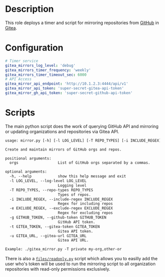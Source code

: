 # Description

This role deploys a timer and script for mirroring repositories from [GitHub](https://github.com/) in [Gitea](https://gitea.io/).

# Configuration

```yaml
# Timer service
gitea_mirrors_log_level: 'debug'
gitea_mirrors_timer_frequency: 'weekly'
gitea_mirrors_timer_timeout_sec: 6000
# API Access
gitea_mirror_api_endpoint: 'http://10.1.2.3:4444/api/v1'
gitea_mirror_api_token: 'super-secret-gitea-api-token'
gitea_mirror_gh_api_token: 'super-secret-github-api-token'
```

# Scripts

The main python script does the work of querying GitHub API and mirroring or updating organizations and repositories via Gitea API.

```txt
usage: mirror.py [-h] [-l LOG_LEVEL] [-T REPO_TYPES] [-i INCLUDE_REGEX] [-e EXCLUDE_REGEX] [-g GITHUB_TOKEN] [-t GITEA_TOKEN] [-u GITEA_URL] orgs

Create and maintain mirrors of GitHub orgs and repos.

positional arguments:
  orgs                  List of GitHub orgs separated by a commas.

optional arguments:
  -h, --help            show this help message and exit
  -l LOG_LEVEL, --log-level LOG_LEVEL
                        Logging level
  -T REPO_TYPES, --repo-types REPO_TYPES
                        Types of repos.
  -i INCLUDE_REGEX, --include-regex INCLUDE_REGEX
                        Regex for including repos
  -e EXCLUDE_REGEX, --exclude-regex EXCLUDE_REGEX
                        Regex for excluding repos
  -g GITHUB_TOKEN, --github-token GITHUB_TOKEN
                        GitHub API token.
  -t GITEA_TOKEN, --gitea-token GITEA_TOKEN
                        Gitea API token.
  -u GITEA_URL, --gitea-url GITEA_URL
                        Gitea API URL.

Example: ./gitea_mirror.py -T private my-org,other-or
```

There is also a [`files/readonly.py`](./files/readonly.py) script which allows you to easilly add the user who's token will be used to run the mirroring script to all organization repositories with read-only permissions exclusively.
